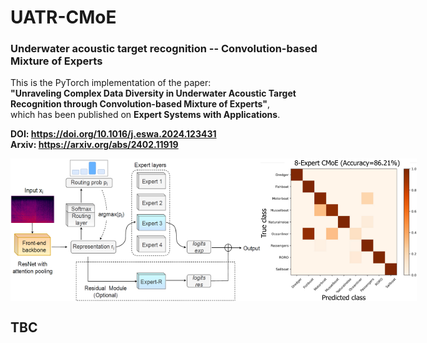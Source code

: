 # UATR-CMoE
### Underwater acoustic target recognition -- Convolution-based Mixture of Experts


This is the PyTorch implementation of the paper:   
**"Unraveling Complex Data Diversity in Underwater Acoustic Target Recognition through Convolution-based Mixture of Experts"**,      
which has been published on **Expert Systems with Applications**.     

**DOI: https://doi.org/10.1016/j.eswa.2024.123431**      
**Arxiv: https://arxiv.org/abs/2402.11919**   

<div style="display: flex; justify-content: space-between;">
    <img src="figs/framework.jpg" alt="First Figure" width="400" />
    <img src="figs/results.jpg" alt="Second Figure" width="250" />
</div>


## TBC


